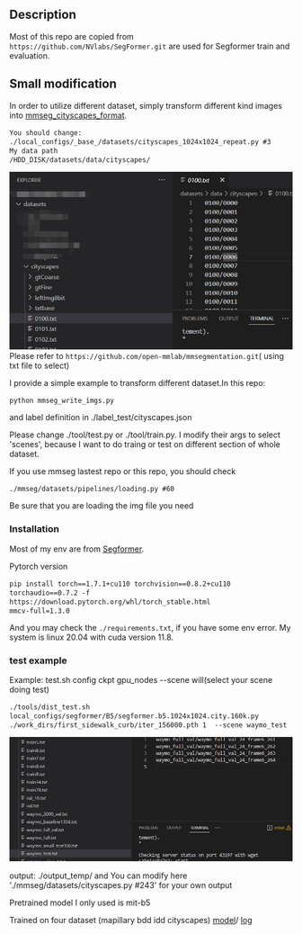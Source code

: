 ## Description
Most of this repo are copied from ```https://github.com/NVlabs/SegFormer.git``` 
are used for Segformer train and evaluation.
## Small modification
In order to utilize different dataset, simply transform different kind images into [mmseg_cityscapes_format](https://github.com/open-mmlab/mmsegmentation.git). 
```
You should change: ./local_configs/_base_/datasets/cityscapes_1024x1024_repeat.py #3 
My data path
/HDD_DISK/datasets/data/cityscapes/
```
![](./example1.jpg)
Please refer to ```https://github.com/open-mmlab/mmsegmentation.git```( using txt file to select)

I provide a simple example to transform different dataset.In this repo: 

```
python mmseg_write_imgs.py
```
and label definition in ./label_test/cityscapes.json

Please change ./tool/test.py or ./tool/train.py. I modify their args to select 'scenes', because I want to do traing or test on different section of whole dataset.

If you use mmseg lastest repo or this repo, you should check
```
./mmseg/datasets/pipelines/loading.py #60
```
Be sure that you are loading the img file you need

### Installation
Most of my env are from [Segformer](https://github.com/NVlabs/SegFormer.git).

Pytorch version
```
pip install torch==1.7.1+cu110 torchvision==0.8.2+cu110 torchaudio==0.7.2 -f https://download.pytorch.org/whl/torch_stable.html
mmcv-full=1.3.0
```
And you may check the ```./requirements.txt```, if you have some env error. My system is linux 20.04 with cuda version 11.8.

### test example
Example:  test.sh config ckpt gpu_nodes --scene will(select your scene doing test)


```
./tools/dist_test.sh local_configs/segformer/B5/segformer.b5.1024x1024.city.160k.py ./work_dirs/first_sidewalk_curb/iter_156000.pth 1  --scene waymo_test
```

![](./example2.jpg)

output: ./output_temp/ and You can modify here './mmseg/datasets/cityscapes.py #243' for your own output

Pretrained model I only used is mit-b5

Trained on four dataset (mapillary bdd idd cityscapes)
[model](https://drive.google.com/file/d/1upd5UJmH7ywloEyJZifY_Frs4IxkRojb/view?usp=drive_link)/
[log](https://drive.google.com/file/d/1Z8uFO_bprKqVndSfUpKu8qdPADYDp9ID/view?usp=drive_link)